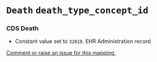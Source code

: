 # `Death` `death_type_concept_id`
### CDS Death
* Constant value set to `32818`. EHR Administration record

[Comment or raise an issue for this mapping.](https://github.com/answerdigital/oxford-omop-data-mapper/issues/new?title=OMOP%20Death%20table%20death_type_concept_id%20field%20CDS%20Death%20mapping)
